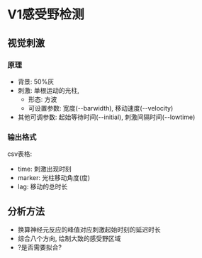 # V1感受野检测

## 视觉刺激

### 原理
- 背景: 50%灰
- 刺激: 单根运动的光柱,
    - 形态: 方波
    - 可设置参数: 宽度(--barwidth), 移动速度(--velocity)
- 其他可调参数: 起始等待时间(--initial), 刺激间隔时间(--lowtime)

### 输出格式
csv表格: 
- time: 刺激出现时刻
- marker: 光柱移动角度(度)
- lag: 移动的总时长

## 分析方法
- 换算神经元反应的峰值对应刺激起始时刻的延迟时长
- 综合八个方向, 绘制大致的感受野区域
- ?是否需要拟合? 

